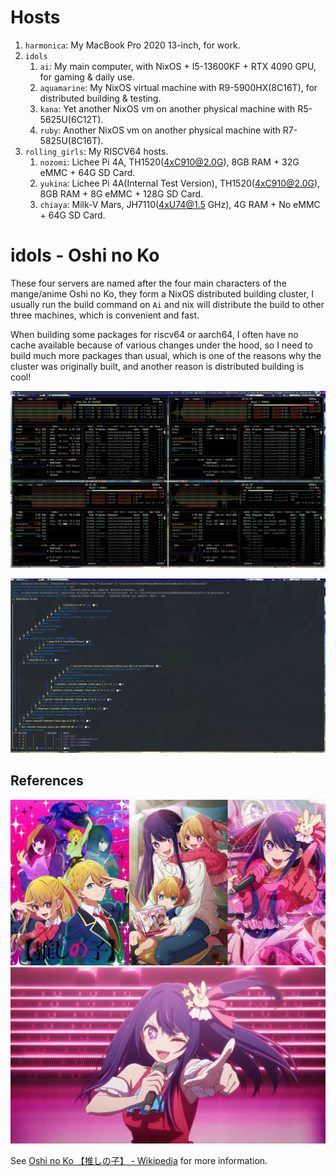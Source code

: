 # Hosts

1. `harmonica`: My MacBook Pro 2020 13-inch, for work.
2. `idols`
   1. `ai`: My main computer, with NixOS + I5-13600KF + RTX 4090 GPU, for gaming & daily use.
   2. `aquamarine`: My NixOS virtual machine with R9-5900HX(8C16T), for distributed building & testing.
   3. `kana`: Yet another NixOS vm on another physical machine with R5-5625U(6C12T).
   4. `ruby`: Another NixOS vm on another physical machine with R7-5825U(8C16T).
3. `rolling_girls`: My RISCV64 hosts.
   1. `nozomi`: Lichee Pi 4A, TH1520(4xC910@2.0G), 8GB RAM + 32G eMMC + 64G SD Card.
   2. `yukina`: Lichee Pi 4A(Internal Test Version), TH1520(4xC910@2.0G), 8GB RAM + 8G eMMC + 128G SD Card.
   3. `chiaya`: Milk-V Mars, JH7110(4xU74@1.5 GHz), 4G RAM + No eMMC + 64G SD Card.

# idols - Oshi no Ko

These four servers are named after the four main characters of the mange/anime Oshi no Ko, they form a NixOS distributed building cluster,
I usually run the build command on `Ai` and nix will distribute the build to other three machines, which is convenient and fast.

When building some packages for riscv64 or aarch64, I often have no cache available because of various changes under the hood, so I need to build much more packages than usual, which is one of the reasons why the cluster was originally built, and another reason is distributed building is cool!

![](/_img/nix-distributed-building.webp)

![](/_img/nix-distributed-building-log.webp)

## References

![](/_img/idols-famaily.webp)
![](/_img/idols-ai.webp)

See [Oshi no Ko 【推しの子】 - Wikipedia](https://en.wikipedia.org/wiki/Oshi_no_Ko) for more information.

